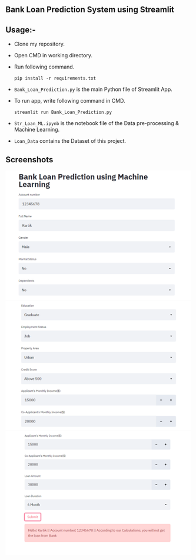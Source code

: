 ##  Bank Loan Prediction System using Streamlit

## Usage:-

- Clone my repository.
- Open CMD in working directory.
- Run following command.

  ```
  pip install -r requirements.txt
  ```
- `Bank_Loan_Prediction.py` is the main Python file of Streamlit App. 
- To run app, write following command in CMD.

  ```
  streamlit run Bank_Loan_Prediction.py
  ```
- `Str_Loan_ML.ipynb` is the notebook file of the Data pre-processing & Machine Learning.
- `Loan_Data` contains the Dataset of this project.

## Screenshots

<img src="https://github.com/kartikkhullar/bank-loan-prediction-thapar/blob/main/sc1.png">
<img src="https://github.com/kartikkhullar/bank-loan-prediction-thapar/blob/main/sc2.png">
<img src="https://github.com/kartikkhullar/bank-loan-prediction-thapar/blob/main/sc3.png">

